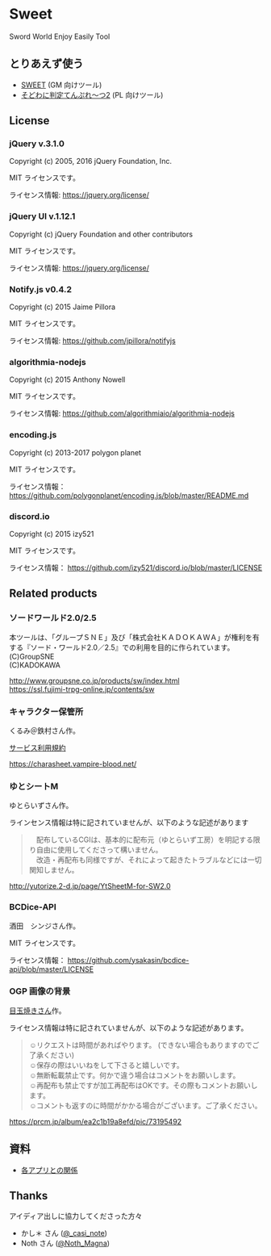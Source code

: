 # Sweet
Sword World Enjoy Easily Tool

## とりあえず使う

- [SWEET](http://shunshun94.web.fc2.com/sweet/) (GM 向けツール)
- [そどわに判定てんぷれ～つ2](http://shunshun94.web.fc2.com/sweet/player.html) (PL 向けツール)

## License

### jQuery v.3.1.0

Copyright (c) 2005, 2016 jQuery Foundation, Inc.

MIT ライセンスです。

ライセンス情報:  https://jquery.org/license/

### jQuery UI v.1.12.1

Copyright (c) jQuery Foundation and other contributors

MIT ライセンスです。

ライセンス情報:  https://jquery.org/license/

### Notify.js v0.4.2

Copyright (c) 2015 Jaime Pillora 

MIT ライセンスです。

ライセンス情報:  https://github.com/jpillora/notifyjs

### algorithmia-nodejs

Copyright (c) 2015 Anthony Nowell

MIT ライセンスです。

ライセンス情報:  https://github.com/algorithmiaio/algorithmia-nodejs

### encoding.js

Copyright (c) 2013-2017 polygon planet

MIT ライセンスです。

ライセンス情報：  https://github.com/polygonplanet/encoding.js/blob/master/README.md

### discord.io

Copyright (c) 2015 izy521

MIT ライセンスです。

ライセンス情報：  https://github.com/izy521/discord.io/blob/master/LICENSE

## Related products

### ソードワールド2.0/2.5

本ツールは、「グループＳＮＥ」及び「株式会社ＫＡＤＯＫＡＷＡ」が権利を有する『ソード・ワールド2.0／2.5』での利用を目的に作られています。   
(C)GroupSNE   
(C)KADOKAWA   

http://www.groupsne.co.jp/products/sw/index.html   
https://ssl.fujimi-trpg-online.jp/contents/sw

### キャラクター保管所

くるみ＠鉄村さん作。

[サービス利用規約](https://charasheet.vampire-blood.net/help/kiyaku)

https://charasheet.vampire-blood.net/

### ゆとシートM

ゆとらいずさん作。

ラインセンス情報は特に記されていませんが、以下のような記述があります

>　配布しているCGIは、基本的に配布元（ゆとらいず工房）を明記する限り自由に使用してくださって構いません。   
>　改造・再配布も同様ですが、それによって起きたトラブルなどには一切関知しません。

http://yutorize.2-d.jp/page/YtSheetM-for-SW2.0

### BCDice-API

酒田　シンジさん作。

MIT ライセンスです。

ライセンス情報：  https://github.com/ysakasin/bcdice-api/blob/master/LICENSE

### OGP 画像の背景

[目玉焼きさん](https://prcm.jp/user/8xNpIs9)作。

ライセンス情報は特に記されていませんが、以下のような記述があります。

> ☺︎リクエストは時間があればやります。 (できない場合もありますのでご了承ください)   
> ☺︎保存の際はいいねをして下さると嬉しいです。   
> ☺︎無断転載禁止です。何かで違う場合はコメントをお願いします。   
> ☺︎︎再配布も禁止ですが加工再配布はOKです。その際もコメントお願いします。   
> ☺︎︎コメントも返すのに時間がかかる場合がございます。ご了承ください。

https://prcm.jp/album/ea2c1b19a8efd/pic/73195492

## 資料

- [各アプリとの関係](./docs/relationship.md)

## Thanks

アイディア出しに協力してくださった方々

- かし＊ さん ([@_casi_note](https://twitter.com/_casi_note))
- Noth さん ([@Noth_Magna](https://twitter.com/Noth_Magna))
